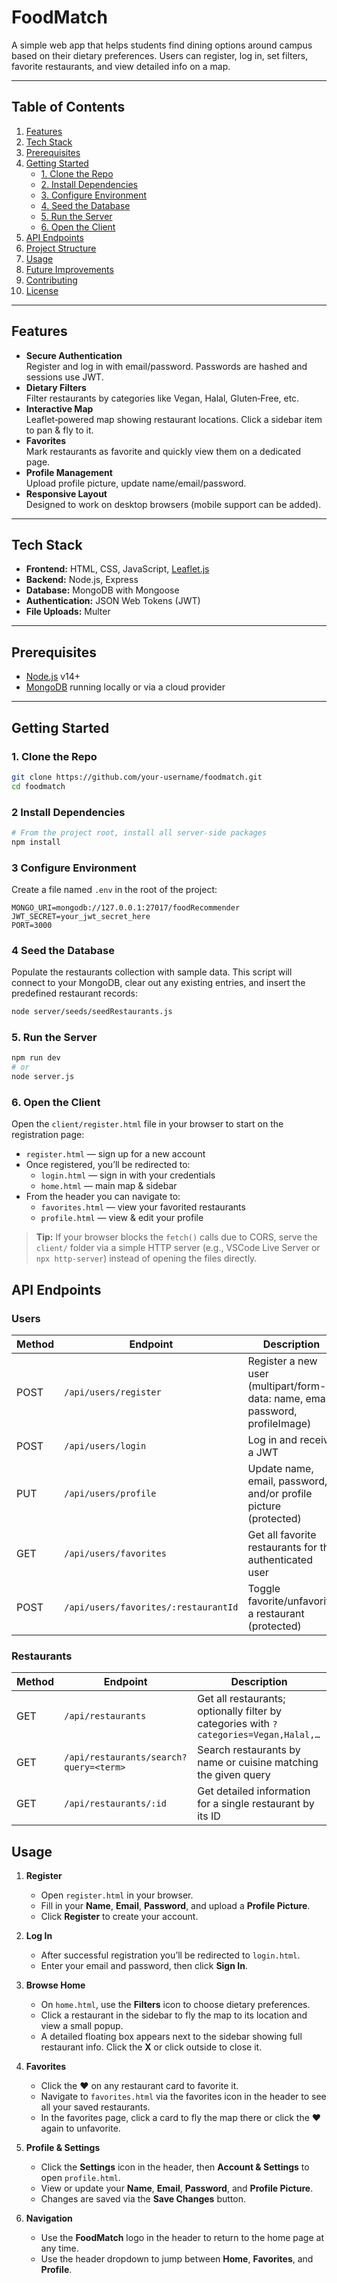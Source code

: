 # FoodMatch

A simple web app that helps students find dining options around campus based on their dietary preferences. Users can register, log in, set filters, favorite restaurants, and view detailed info on a map.

---

## Table of Contents

1. [Features](#features)  
2. [Tech Stack](#tech-stack)  
3. [Prerequisites](#prerequisites)  
4. [Getting Started](#getting-started)  
   - [1. Clone the Repo](#1-clone-the-repo)  
   - [2. Install Dependencies](#2-install-dependencies)  
   - [3. Configure Environment](#3-configure-environment)  
   - [4. Seed the Database](#4-seed-the-database)  
   - [5. Run the Server](#5-run-the-server)  
   - [6. Open the Client](#6-open-the-client)  
5. [API Endpoints](#api-endpoints)  
6. [Project Structure](#project-structure)  
7. [Usage](#usage)  
8. [Future Improvements](#future-improvements)  
9. [Contributing](#contributing)  
10. [License](#license)  

---

## Features

- **Secure Authentication**  
  Register and log in with email/password. Passwords are hashed and sessions use JWT.  
- **Dietary Filters**  
  Filter restaurants by categories like Vegan, Halal, Gluten‑Free, etc.  
- **Interactive Map**  
  Leaflet‑powered map showing restaurant locations. Click a sidebar item to pan & fly to it.  
- **Favorites**  
  Mark restaurants as favorite and quickly view them on a dedicated page.  
- **Profile Management**  
  Upload profile picture, update name/email/password.  
- **Responsive Layout**  
  Designed to work on desktop browsers (mobile support can be added).

---

## Tech Stack

- **Frontend:** HTML, CSS, JavaScript, [Leaflet.js](https://leafletjs.com/)  
- **Backend:** Node.js, Express  
- **Database:** MongoDB with Mongoose  
- **Authentication:** JSON Web Tokens (JWT)  
- **File Uploads:** Multer  

---

## Prerequisites

- [Node.js](https://nodejs.org/) v14+  
- [MongoDB](https://www.mongodb.com/) running locally or via a cloud provider  

---

## Getting Started

### 1. Clone the Repo

```bash
git clone https://github.com/your‑username/foodmatch.git
cd foodmatch
```

### 2 Install Dependencies

```bash
# From the project root, install all server‑side packages
npm install
```

### 3 Configure Environment

Create a file named `.env` in the root of the project:

```dotenv
MONGO_URI=mongodb://127.0.0.1:27017/foodRecommender
JWT_SECRET=your_jwt_secret_here
PORT=3000
```

### 4 Seed the Database

Populate the restaurants collection with sample data. This script will connect to your MongoDB, clear out any existing entries, and insert the predefined restaurant records:

```bash
node server/seeds/seedRestaurants.js
```

### 5. Run the Server

```bash
npm run dev
# or
node server.js
```

### 6. Open the Client

Open the `client/register.html` file in your browser to start on the registration page:

- `register.html` — sign up for a new account  
- Once registered, you’ll be redirected to:
  - `login.html` — sign in with your credentials  
  - `home.html` — main map & sidebar  
- From the header you can navigate to:
  - `favorites.html` — view your favorited restaurants  
  - `profile.html` — view & edit your profile  

> **Tip:** If your browser blocks the `fetch()` calls due to CORS, serve the `client/` folder via a simple HTTP server (e.g., VSCode Live Server or `npx http-server`) instead of opening the files directly.


## API Endpoints

### Users

| Method | Endpoint                              | Description                                                 |
| ------ | ------------------------------------- | ----------------------------------------------------------- |
| POST   | `/api/users/register`                 | Register a new user (multipart/form-data: name, email, password, profileImage) |
| POST   | `/api/users/login`                    | Log in and receive a JWT                                    |
| PUT    | `/api/users/profile`                  | Update name, email, password, and/or profile picture (protected) |
| GET    | `/api/users/favorites`                | Get all favorite restaurants for the authenticated user     |
| POST   | `/api/users/favorites/:restaurantId`  | Toggle favorite/unfavorite a restaurant (protected)         |

### Restaurants

| Method | Endpoint                                    | Description                                                           |
| ------ | ------------------------------------------- | --------------------------------------------------------------------- |
| GET    | `/api/restaurants`                          | Get all restaurants; optionally filter by categories with `?categories=Vegan,Halal,…` |
| GET    | `/api/restaurants/search?query=<term>`      | Search restaurants by name or cuisine matching the given query        |
| GET    | `/api/restaurants/:id`                      | Get detailed information for a single restaurant by its ID            |

## Usage

1. **Register**  
   - Open `register.html` in your browser.  
   - Fill in your **Name**, **Email**, **Password**, and upload a **Profile Picture**.  
   - Click **Register** to create your account.  

2. **Log In**  
   - After successful registration you’ll be redirected to `login.html`.  
   - Enter your email and password, then click **Sign In**.  

3. **Browse Home**  
   - On `home.html`, use the **Filters** icon to choose dietary preferences.  
   - Click a restaurant in the sidebar to fly the map to its location and view a small popup.  
   - A detailed floating box appears next to the sidebar showing full restaurant info. Click the **X** or click outside to close it.  

4. **Favorites**  
   - Click the ❤️ on any restaurant card to favorite it.  
   - Navigate to `favorites.html` via the favorites icon in the header to see all your saved restaurants.  
   - In the favorites page, click a card to fly the map there or click the ❤️ again to unfavorite.  

5. **Profile & Settings**  
   - Click the **Settings** icon in the header, then **Account & Settings** to open `profile.html`.  
   - View or update your **Name**, **Email**, **Password**, and **Profile Picture**.  
   - Changes are saved via the **Save Changes** button.  

6. **Navigation**  
   - Use the **FoodMatch** logo in the header to return to the home page at any time.  
   - Use the header dropdown to jump between **Home**, **Favorites**, and **Profile**.
